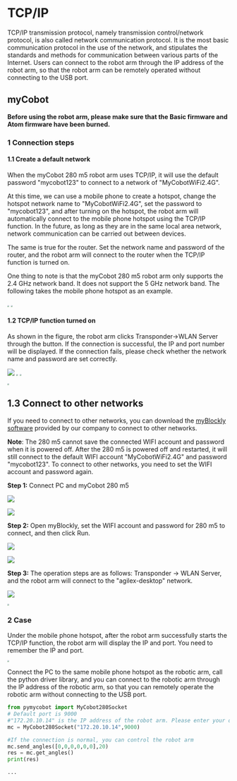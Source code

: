 # TCP/IP

TCP/IP transmission protocol, namely transmission control/network protocol, is also called network communication protocol. It is the most basic communication protocol in the use of the network, and stipulates the standards and methods for communication between various parts of the Internet. Users can connect to the robot arm through the IP address of the robot arm, so that the robot arm can be remotely operated without connecting to the USB port.

## myCobot

**Before using the robot arm, please make sure that the Basic firmware and Atom firmware have been burned.**

### 1 Connection steps

#### 1.1 Create a default network

When the myCobot 280 m5 robot arm uses TCP/IP, it will use the default password "mycobot123" to connect to a network of "MyCobotWiFi2.4G".

At this time, we can use a mobile phone to create a hotspot, change the hotspot network name to "MyCobotWiFi2.4G", set the password to "mycobot123", and after turning on the hotspot, the robot arm will automatically connect to the mobile phone hotspot using the TCP/IP function. In the future, as long as they are in the same local area network, network communication can be carried out between devices.

The same is true for the router. Set the network name and password of the router, and the robot arm will connect to the router when the TCP/IP function is turned on.

One thing to note is that the myCobot 280 m5 robot arm only supports the 2.4 GHz network band. It does not support the 5 GHz network band. The following takes the mobile phone hotspot as an example.

<img src="../../../resources\3-FunctionsAndApplications\6.developmentGuide\python\TCPorIP/hotspot1.jpg" style="zoom: 25%;" />

<img src="../../../resources\3-FunctionsAndApplications\6.developmentGuide\python\TCPorIP/hotspot2.jpg" style="zoom: 25%;" />

#### 1.2 TCP/IP function turned on

As shown in the figure, the robot arm clicks Transponder->WLAN Server through the button. If the connection is successful, the IP and port number will be displayed. If the connection fails, please check whether the network name and password are set correctly.

![](../../../resources\3-FunctionsAndApplications\6.developmentGuide\python\TCPorIP//Transponder.jpg) 
<img src="../../../resources\3-FunctionsAndApplications\6.developmentGuide\python\TCPorIP/WLAN Server1.jpg" style="zoom: 25%;" /> 
<img src=" ../../../resources\3-FunctionsAndApplications\6.developmentGuide\python\TCPorIP//wificonnecting.jpg" style="zoom: 25%;" /> 

<img src=" ../../../resources\3-FunctionsAndApplications\6.developmentGuide\python\TCPorIP/移动链接.jpg" style="zoom: 25%;" />

## 1.3 Connect to other networks

If you need to connect to other networks, you can download the [myBlockly software](https://www.elephantrobotics.com/download/) provided by our company to connect to other networks.

**Note**: The 280 m5 cannot save the connected WIFI account and password when it is powered off. After the 280 m5 is powered off and restarted, it will still connect to the default WIFI account "MyCobotWiFi2.4G" and password "mycobot123". To connect to other networks, you need to set the WIFI account and password again.

**Step 1:** Connect PC and myCobot 280 m5

![](../../../resources\3-FunctionsAndApplications\6.developmentGuide\python\TCPorIP/OtherNetworks.png)

![](../../../resources\3-FunctionsAndApplications\6.developmentGuide\python\TCPorIP/OtherNetworks2.png)

**Step 2:** Open myBlockly, set the WIFI account and password for 280 m5 to connect, and then click Run.

![](../../../resources\3-FunctionsAndApplications\6.developmentGuide\python\TCPorIP/OtherNetworks30.png)

![](../../../resources\3-FunctionsAndApplications\6.developmentGuide\python\TCPorIP/OtherNetworks40.png)

**Step 3:** The operation steps are as follows: Transponder -> WLAN Server, and the robot arm will connect to the "agilex-desktop" network.

![](../../../resources\3-FunctionsAndApplications\6.developmentGuide\python\TCPorIP/Transponder.jpg)

<img src="../../../resources\3-FunctionsAndApplications\6.developmentGuide\python\TCPorIP/WLAN Server1.jpg" style="zoom: 25%;" />

### 2 Case

Under the mobile phone hotspot, after the robot arm successfully starts the TCP/IP function, the robot arm will display the IP and port. You need to remember the IP and port.

<img src="../../../resources\3-FunctionsAndApplications\6.developmentGuide\python\TCPorIP/successfulconnected.jpg" style="zoom: 25%;" />

Connect the PC to the same mobile phone hotspot as the robotic arm, call the python driver library, and you can connect to the robotic arm through the IP address of the robotic arm, so that you can remotely operate the robotic arm without connecting to the USB port.

```python
from pymycobot import MyCobot280Socket
# Default port is 9000
#"172.20.10.14" is the IP address of the robot arm. Please enter your own IP address of the robot arm
mc = MyCobot280Socket("172.20.10.14",9000)

#If the connection is normal, you can control the robot arm
mc.send_angles([0,0,0,0,0,0],20)
res = mc.get_angles()
print(res)

...
```